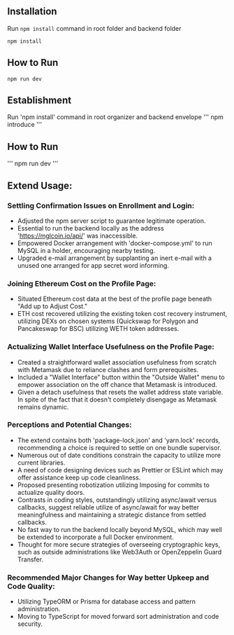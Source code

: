 


## Installation
Run `npm install` command in root folder and backend folder
```
npm install 
```
## How to Run

```
npm run dev 
```




## Establishment
Run 'npm install' command in root organizer and backend envelope
'''
npm introduce
'''
## How to Run

'''
npm run dev
'''


## Extend Usage:


### Settling Confirmation Issues on Enrollment and Login:


- Adjusted the npm server script to guarantee legitimate operation.
- Essential to run the backend locally as the address 'https://mglcoin.io/api/' was inaccessible.
- Empowered Docker arrangement with 'docker-compose.yml' to run MySQL in a holder, encouraging nearby testing.
- Upgraded e-mail arrangement by supplanting an inert e-mail with a unused one arranged for app secret word informing.

### Joining Ethereum Cost on the Profile Page:


- Situated Ethereum cost data at the best of the profile page beneath "Add up to Adjust Cost."
- ETH cost recovered utilizing the existing token cost recovery instrument, utilizing DEXs on chosen systems (Quickswap for Polygon and Pancakeswap for BSC) utilizing WETH token addresses.

### Actualizing Wallet Interface Usefulness on the Profile Page:


- Created a straightforward wallet association usefulness from scratch with Metamask due to reliance clashes and form prerequisites.
- Included a "Wallet Interface" button within the "Outside Wallet" menu to empower association on the off chance that Metamask is introduced.
- Given a detach usefulness that resets the wallet address state variable. In spite of the fact that it doesn't completely disengage as Metamask remains dynamic.

### Perceptions and Potential Changes:


- The extend contains both 'package-lock.json' and 'yarn.lock' records, recommending a choice is required to settle on one bundle supervisor.
- Numerous out of date conditions constrain the capacity to utilize more current libraries.
- A need of code designing devices such as Prettier or ESLint which may offer assistance keep up code cleanliness.
- Proposed presenting robotization utilizing Imposing for commits to actualize quality doors.
- Contrasts in coding styles, outstandingly utilizing async/await versus callbacks, suggest reliable utilize of async/await for way better meaningfulness and maintaining a strategic distance from settled callbacks.
- No fast way to run the backend locally beyond MySQL, which may well be extended to incorporate a full Docker environment.
- Thought for more secure strategies of overseeing cryptographic keys, such as outside administrations like Web3Auth or OpenZeppelin Guard Transfer.

### Recommended Major Changes for Way better Upkeep and Code Quality:


- Utilizing TypeORM or Prisma for database access and pattern administration.
- Moving to TypeScript for moved forward sort administration and code security.
 